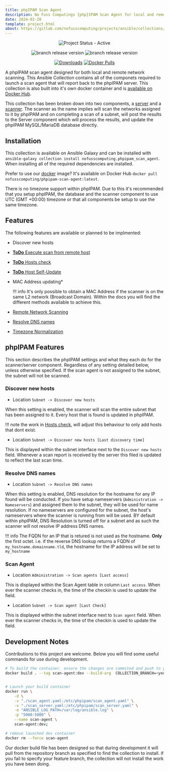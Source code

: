 ```yaml
---
title: phpIPAM Scan Agent
description: No Fuss Computings {php}IPAM Scan Agent for local and remote networks
date: 2024-02-20
template: project.html
about: https://gitlab.com/nofusscomputing/projects/ansible/collections/phpipam_scan_agent
---
```


<span style="text-align: center;">

![Project Status - Active](https://img.shields.io/badge/Project%20Status-Active-green?logo=gitlab&style=plastic)


![branch release version](https://img.shields.io/badge/dynamic/yaml?color=ff782e&logo=gitlab&style=plastic&label=Stable%20Release&query=%24.commitizen.version&url=https%3A//gitlab.com/nofusscomputing/projects/ansible/collections/phpipam_scan_agent%2F-%2Fraw%2Fmaster%2F.cz.yaml) 
![branch release version](https://img.shields.io/badge/dynamic/yaml?color=ff782e&logo=gitlab&style=plastic&label=Dev%20Release&query=%24.commitizen.version&url=https%3A//gitlab.com/nofusscomputing/projects/ansible/collections/phpipam_scan_agent%2F-%2Fraw%2Fdevelopment%2F.cz.yaml)


[![Downloads](https://img.shields.io/badge/dynamic/json?url=https%3A%2F%2Fgalaxy.ansible.com%2Fapi%2Fv3%2Fplugin%2Fansible%2Fcontent%2Fpublished%2Fcollections%2Findex%2Fnofusscomputing%2Fphpipam_scan_agent%2F&query=%24.download_count&style=plastic&logo=ansible&logoColor=white&label=Galaxy%20Downloads&labelColor=black&color=cyan)](https://galaxy.ansible.com/ui/repo/published/nofusscomputing/phpipam_scan_agent/)
[![Docker Pulls](https://img.shields.io/docker/pulls/nofusscomputing/phpipam-scan-agent?style=plastic&logo=docker&logoColor=0db7ed&color=0db7ed)](https://hub.docker.com/r/nofusscomputing/phpipam-scan-agent)


</span>

A phpIPAM scan agent designed for both local and remote network scanning. This Ansible Collection contains all of the componets required to launch a scan agent that will report back to the phpIPAM server. This collection is also built into it's own docker container and is [available on Docker Hub](https://hub.docker.com/r/nofusscomputing/phpipam-scan-agent).

This collection has been broken down into two components, a [server](server.md) and a [scanner](scanner.md). The scanner as the name implies will scan the networks assigned to it by phpIPAM and on completing a scan of a subnet, will post the results to the Server component which will process the results, and update the phpIPAM MySQL/MariaDB database directly.


## Installation

This collection is available on Ansible Galaxy and can be installed with `ansible-galaxy collection install nofusscomputing.phpipam_scan_agent`. When installing all of the required dependencies are installed.

Prefer to use our [docker](docker.md) image? It's available on Docker Hub `docker pull nofusscomputing/phpipam-scan-agent:latest`.

There is no timezone support within phpIPAM. Due to this it's recommended that you setup phpIPAM, the database and the scanner component to use UTC (GMT +00:00) timezone or that all components be setup to use the same timezone.


## Features

The following features are available or planned to be implmented:

- Discover new hosts

- [**ToDo** Execute scan from remote host](https://gitlab.com/nofusscomputing/projects/ansible/collections/phpipam_scan_agent/-/issues/7)

- [**ToDo** Hosts check](https://gitlab.com/nofusscomputing/projects/ansible/collections/phpipam_scan_agent/-/issues/3)

- [**ToDo** Host Self-Update](https://gitlab.com/nofusscomputing/projects/ansible/collections/phpipam_scan_agent/-/issues/2)

- MAC Address updating*

    !!! info
        It's only possible to obtain a MAC Address if the scanner is on the same L2 network (Broadcast Domain). Within the docs you will find the different methods available to achieve this.

- [Remote Network Scanning](scanner.md#remote-network-scannning)

- [Resolve DNS names](index.md#resolve-dns-names)

- [Timezone Normalization](server.md#timezone-normalization)


## phpIPAM Features

This section describes the phpIPAM settings and what they each do for the scanner/server component. Regardless of any setting detailed below, unless otherwise specified. If the scan agent is not assigned to the subnet, the subnet will not be scanned.


### Discover new hosts

- Location `Subnet -> Discover new hosts`

When this setting is enabled, the scanner will scan the entire subnet that has been assigned to it. Every host that is found is updated in phpIPAM.

!!! note
    the work in [Hosts check](https://gitlab.com/nofusscomputing/projects/ansible/collections/phpipam_scan_agent/-/issues/3), will adjust this behaviour to only add hosts that dont exist.


 - Location `Subnet -> Discover new hosts [Last discovery time]` 

This is displayed within the subnet interface next to the `Discover new hosts` field. Whenever a scan report is received by the server this filed is updated to reflect the last scan time.


### Resolve DNS names

- Location `Subnet -> Resolve DNS names`

When this setting is enabled, DNS resolution for the hostname for any IP found will be conducted. If you have setup nameservers (`Administration -> Nameservers`) and assigned them to the subnet, they will be used for name resolution. If no nameservers are configured for the subnet, the host's nameservers where the scanner is running from will be used. BY default within phpIPAM, DNS Resolution is turned off for a subnet and as such the scanner will not resolve IP address DNS names.

!!! info
    The FQDN for an IP that is retured is not used as the hostname. **Only** the first octet. i.e. if the reverse DNS lookup returns a FQDN of `my_hostname.domainname.tld`, the hostname for the IP address will be set to `my_hostname`


### Scan Agent

- Location `Administration -> Scan agents [Last access]`

This is displayed within the Scan Agent table in column `Last access`. When ever the scanner checks in, the time of the checkin is used to update the field.

- Location `Subnet -> Scan agent [Last Check]`

This is displayed within the subnet interface next to `Scan agent` field. When ever the scanner checks in, the time of the checkin is used to update the field.


## Development Notes

Contributions to this project are welcome. Below you will find some useful commands for use during development.

``` bash
# To build the container. ensure the changes are commited and push to you feature branch
docker build . --tag scan-agent:dev --build-arg  COLLECTION_BRANCH=<your feature branch name> --build-arg COLLECTION_COMMIT=$(git log -n1 --format=format:"%H")


# Launch your build container
docker run \
    -d \
    -v "./scan_agent.yaml:/etc/phpipam/scan_agent.yaml" \
    -v "./scan_server.yaml:/etc/phpipam/scan_server.yaml" \
    -e "ANSIBLE_LOG_PATH=/var/log/ansible.log" \
    -p "5000:5000" \
    --name scan-agent \
    scan-agent:dev;

# remove launched dev container
docker rm --force scan-agent

```

Our docker build file has been designed so that during development it will pull from the repository branch as specified to find the collection to install. if you fail to specify your feature branch, the collection will not install the work you have been doing.
